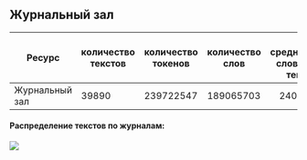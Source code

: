 

## Журнальный зал

| Ресурс                        | количество текстов | количество токенов | количество слов | в среднем слов на текст |
|-------------------------------|--------------------|--------------------|-----------------|------------------------:|
| Журнальный зал                | 39890              | 239722547          | 189065703       | 2401.0                  |
 
#### Распределение текстов по журналам:

![](https://github.com/TatianaShavrina/taiga_site/blob/master/assets/images/magazines_journals.png)

